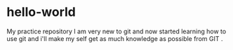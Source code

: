 # hello-world
My practice repository
I am very new to git and now started learning how to use git and i'll make my self get as much knowledge as possible from GIT .

